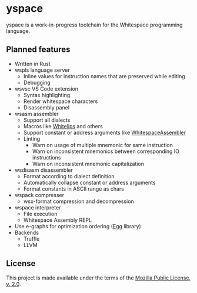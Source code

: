 # yspace

yspace is a work-in-progress toolchain for the Whitespace programming
language.

## Planned features

- Written in Rust
- wspls language server
  - Inline values for instruction names that are preserved while editing
  - Debugging
- wsvsc VS Code extension
  - Syntax highlighting
  - Render whitespace characters
  - Disassembly panel
- wsasm assembler
  - Support all dialects
  - Macros like [Whitelips](https://vii5ard.github.io/whitespace/) and
    others
  - Support constant or address arguments like
    [WhitespaceAssembler](https://github.com/littleBugHunter/WhitespaceAssembler)
  - Linting
    - Warn on usage of multiple mnemonic for same instruction
    - Warn on inconsistent mnemonics between corresponding IO
      instructions
    - Warn on inconsistent mnemonic capitalization
- wsdisasm disassembler
  - Format according to dialect definition
  - Automatically collapse constant or address arguments
  - Format constants in ASCII range as chars
- wspack compresser
  - wsx-format compression and decompression
- wspace interpreter
  - File execution
  - Whitespace Assembly REPL
- Use e-graphs for optimization ordering
  ([Egg](https://egraphs-good.github.io/) library)
- Backends
  - Truffle
  - LLVM

## License

This project is made available under the terms of the
[Mozilla Public License, v. 2.0](https://www.mozilla.org/en-US/MPL/2.0/).
